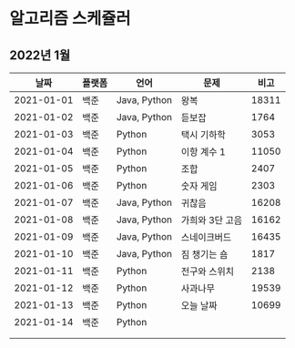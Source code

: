 # 알고리즘 스케쥴러

## 2022년 1월

| 날짜       | 플랫폼 | 언어         | 문제            | 비고  |
| ---------- | ------ | ------------ | --------------- | ----- |
| 2021-01-01 | 백준   | Java, Python | 왕복            | 18311 |
| 2021-01-02 | 백준   | Java, Python | 듣보잡          | 1764  |
| 2021-01-03 | 백준   | Python       | 택시 기하학     | 3053  |
| 2021-01-04 | 백준   | Python       | 이항 계수 1     | 11050 |
| 2021-01-05 | 백준   | Python       | 조합            | 2407  |
| 2021-01-06 | 백준   | Python       | 숫자 게임       | 2303  |
| 2021-01-07 | 백준   | Java, Python | 귀찮음          | 16208 |
| 2021-01-08 | 백준   | Java, Python | 가희와 3단 고음 | 16162 |
| 2021-01-09 | 백준   | Java, Python | 스네이크버드    | 16435 |
| 2021-01-10 | 백준   | Java, Python | 짐 챙기는 숌    | 1817  |
| 2021-01-11 | 백준   | Python       | 전구와 스위치   | 2138  |
| 2021-01-12 | 백준   | Python       | 사과나무        | 19539 |
| 2021-01-13 | 백준   | Python       | 오늘 날짜       | 10699 |
| 2021-01-14 | 백준   | Python       |                 |       |
|            |        |              |                 |       |
|            |        |              |                 |       |
